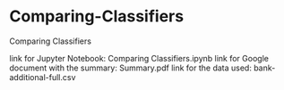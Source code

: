 # Comparing-Classifiers
Comparing Classifiers

link for Jupyter Notebook: Comparing Classifiers.ipynb
link for Google document with the summary: Summary.pdf
link for the data used: bank-additional-full.csv
